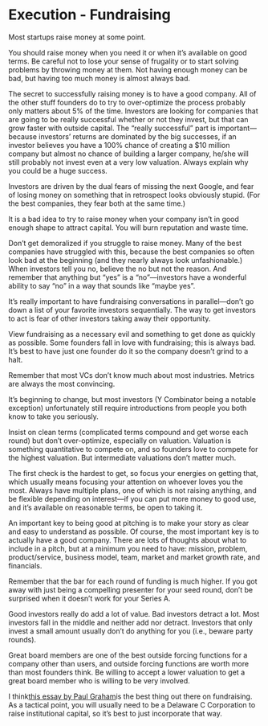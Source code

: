 # Execution - Fundraising

Most startups raise money at some point.

You should raise money when you need it or when it’s available on good terms. Be careful not to lose your sense of frugality or to start solving problems by throwing money at them. Not having enough money can be bad, but having too much money is almost always bad.

The secret to successfully raising money is to have a good company. All of the other stuff founders do to try to over-optimize the process probably only matters about 5% of the time. Investors are looking for companies that are going to be really successful whether or not they invest, but that can grow faster with outside capital. The “really successful” part is important—because investors’ returns are dominated by the big successes, if an investor believes you have a 100% chance of creating a $10 million company but almost no chance of building a larger company, he/she will still probably not invest even at a very low valuation. Always explain why you could be a huge success.

Investors are driven by the dual fears of missing the next Google, and fear of losing money on something that in retrospect looks obviously stupid. \(For the best companies, they fear both at the same time.\)

It is a bad idea to try to raise money when your company isn’t in good enough shape to attract capital. You will burn reputation and waste time.

Don’t get demoralized if you struggle to raise money. Many of the best companies have struggled with this, because the best companies so often look bad at the beginning \(and they nearly always look unfashionable.\) When investors tell you no, believe the no but not the reason. And remember that anything but “yes” is a “no”—investors have a wonderful ability to say “no” in a way that sounds like “maybe yes”.

It’s really important to have fundraising conversations in parallel—don’t go down a list of your favorite investors sequentially. The way to get investors to act is fear of other investors taking away their opportunity.

View fundraising as a necessary evil and something to get done as quickly as possible. Some founders fall in love with fundraising; this is always bad. It’s best to have just one founder do it so the company doesn’t grind to a halt.

Remember that most VCs don’t know much about most industries. Metrics are always the most convincing.

It’s beginning to change, but most investors \(Y Combinator being a notable exception\) unfortunately still require introductions from people you both know to take you seriously.

Insist on clean terms \(complicated terms compound and get worse each round\) but don’t over-optimize, especially on valuation. Valuation is something quantitative to compete on, and so founders love to compete for the highest valuation. But intermediate valuations don’t matter much.

The first check is the hardest to get, so focus your energies on getting that, which usually means focusing your attention on whoever loves you the most. Always have multiple plans, one of which is not raising anything, and be flexible depending on interest—if you can put more money to good use, and it’s available on reasonable terms, be open to taking it.

An important key to being good at pitching is to make your story as clear and easy to understand as possible. Of course, the most important key is to actually have a good company. There are lots of thoughts about what to include in a pitch, but at a minimum you need to have: mission, problem, product/service, business model, team, market and market growth rate, and financials.

Remember that the bar for each round of funding is much higher. If you got away with just being a compelling presenter for your seed round, don’t be surprised when it doesn’t work for your Series A.

Good investors really do add a lot of value. Bad investors detract a lot. Most investors fall in the middle and neither add nor detract. Investors that only invest a small amount usually don’t do anything for you \(i.e., beware party rounds\).

Great board members are one of the best outside forcing functions for a company other than users, and outside forcing functions are worth more than most founders think. Be willing to accept a lower valuation to get a great board member who is willing to be very involved.

I think[this essay by Paul Graham](http://paulgraham.com/fr.html)is the best thing out there on fundraising. As a tactical point, you will usually need to be a Delaware C Corporation to raise institutional capital, so it’s best to just incorporate that way.

